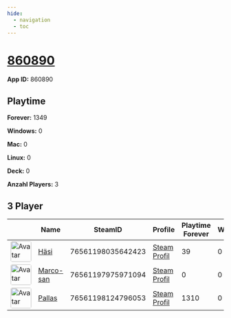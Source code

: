 ```yaml
---
hide:
  - navigation
  - toc
---
```

# <a href="https://steamdb.info/app/860890">860890</a>

**App ID:** 860890

## Playtime

**Forever:** 1349

**Windows:** 0

**Mac:** 0

**Linux:** 0

**Deck:** 0

**Anzahl Players:** 3
## 3 Player

<table id="charts-table" class="display" style="width:100%">
            <thead>
                <tr>
                    <th></th>
                    <th>Name</th>
                    <th>SteamID</th>
                    <th>Profile</th>
                    <th>Playtime Forever</th>
                    <th>Windows</th>
                    <th>Mac</th>
                    <th>Linux</th>
                    <th>Deck</th>
                    <th>Last Played</th>
                    <th>Playtime 2 Weeks</th>
                </tr>
            </thead>
            <tbody>
        <tr>
<td><a href="https://steamcommunity.com/id/SgtHasi/" target="_blank"><img src="https://avatars.steamstatic.com/603a2a51978eabb89f03acdf961a704c90ed9bdf_full.jpg" alt="Avatar" style="width:48px;height:48px;border-radius:4px;"></a></td><td><a href="/player/76561198035642423">Häsi</a></td><td>76561198035642423</td><td><a href="https://steamcommunity.com/id/SgtHasi/" target="_blank">Steam Profil</a></td><td>39</td><td>0</td><td>0</td><td>0</td><td>0</td><td>0</td><td></td></tr>
<tr>
<td><a href="https://steamcommunity.com/profiles/76561197975971094/" target="_blank"><img src="https://avatars.steamstatic.com/1549337b38219866faf5f61197e2302e5618ec0e_full.jpg" alt="Avatar" style="width:48px;height:48px;border-radius:4px;"></a></td><td><a href="/player/76561197975971094">Marco-san</a></td><td>76561197975971094</td><td><a href="https://steamcommunity.com/profiles/76561197975971094/" target="_blank">Steam Profil</a></td><td>0</td><td>0</td><td>0</td><td>0</td><td>0</td><td>0</td><td></td></tr>
<tr>
<td><a href="https://steamcommunity.com/profiles/76561198124796053/" target="_blank"><img src="https://avatars.steamstatic.com/4630dfff0852bfa9ba5d90058491e1b218af8dd6_full.jpg" alt="Avatar" style="width:48px;height:48px;border-radius:4px;"></a></td><td><a href="/player/76561198124796053">Pallas</a></td><td>76561198124796053</td><td><a href="https://steamcommunity.com/profiles/76561198124796053/" target="_blank">Steam Profil</a></td><td>1310</td><td>0</td><td>0</td><td>0</td><td>0</td><td>0</td><td></td></tr>
</tbody>
</table>
